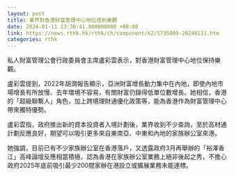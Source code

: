 ```yaml
---
layout: post
title: 業界對香港財富管理中心地位感到樂觀
date: 2024-01-11 13:30:41.000000000 +08:00
link: https://news.rthk.hk/rthk/ch/component/k2/1735809-20240111.htm
categories: rthk
---
```


私人財富管理公會行政委員會主席盧彩雲表示，對香港財富管理中心地位保持樂觀。

盧彩雲提到，2022年胡潤報告顯示，亞洲財富增長動力集中在內地，即使內地市場增長有所放慢、去年環境不容易，有關財富仍錄得低單位數增長。她相信，香港的「超級聯繫人」角色，加上跨境理財通優化政策等，能為香港作為財富管理中心帶來獨特優勢。

盧彩雲指，政府推出新的資本投資者入境計劃後，業界收到不少查詢，至於高材通計劃反應良好，期望可以吸引更多來自東南亞、中東和內地的家族辦公室來港。

她強調，目前已有不少家族辦公室在香港落戶，又透露政府3月再舉辦的「裕澤香江」高峰論壇反應相當積極，認為香港在家族辦公室業務上絕非後起之秀，不擔心政府2025年底前吸引最少200間家辦在港設立或擴展業務未能達標。
